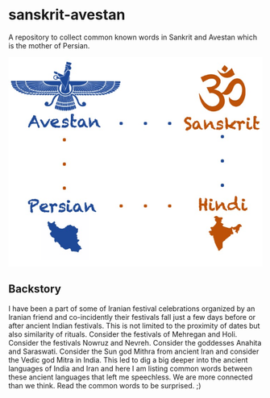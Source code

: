 # sanskrit-avestan

A repository to collect common known words in Sankrit and Avestan which is the mother of Persian.

<img src="/Slide1.jpeg"/>


##  Backstory

I have been a part of some of Iranian festival celebrations organized by an Iranian friend and co-incidently their festivals fall just a few days before or after ancient Indian festivals. This is not limited to the proximity of dates but also similarity of rituals. Consider the festivals of Mehregan and Holi. Consider the festivals Nowruz and Nevreh. Consider the goddesses Anahita and Saraswati. Consider the Sun god Mithra from ancient Iran and consider the Vedic god Mitra in India. This led to dig a big deeper into the ancient languages of India and Iran and here I am listing common words between these ancient languages that left me speechless. We are more connected than we think. Read the common words to be surprised. ;) 
